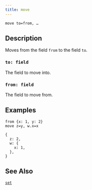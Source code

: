 ```yaml
---
title: move
---
```


```tql
move to=from, …
```

## Description

Moves from the field `from` to the field `to`.

### `to: field`

The field to move into.

### `from: field`

The field to move from.

## Examples

```tql
from {x: 1, y: 2}
move z=y, w.x=x
```

```tql
{
  z: 2,
  w: {
    x: 1,
  },
}
```

## See Also

[`set`](/reference/operators/set)
